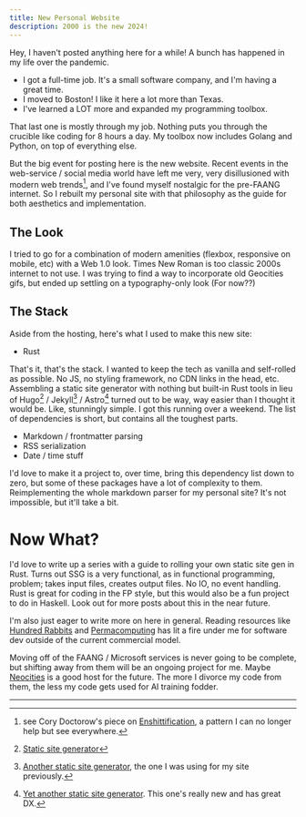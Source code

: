```yaml
---
title: New Personal Website
description: 2000 is the new 2024!
---
```


Hey, I haven't posted anything here for a while! A bunch has happened in my life over the pandemic.

- I got a full-time job. It's a small software company, and I'm having a great time.
- I moved to Boston! I like it here a lot more than Texas.
- I've learned a LOT more and expanded my programming toolbox.

That last one is mostly through my job. Nothing puts you through the crucible like coding for 8 hours a day. My toolbox now includes Golang and Python, on top of everything else.

But the big event for posting here is the new website. Recent events in the web-service / social media world have left me very, very disillusioned with modern web trends[^1], and I've found myself nostalgic for the pre-FAANG internet. So I rebuilt my personal site with that philosophy as the guide for both aesthetics and implementation.

## The Look

I tried to go for a combination of modern amenities (flexbox, responsive on mobile, etc) with a Web 1.0 look. Times New Roman is too classic 2000s internet to not use. I was trying to find a way to incorporate old Geocities gifs, but ended up settling on a typography-only look (For now??)

## The Stack

Aside from the hosting, here's what I used to make this new site:

- Rust

That's it, that's the stack. I wanted to keep the tech as vanilla and self-rolled as possible. No JS, no styling framework, no CDN links in the head, etc. Assembling a static site generator with nothing but built-in Rust tools in lieu of Hugo[^2] / Jekyll[^3] / Astro[^4] turned out to be way, way easier than I thought it would be. Like, stunningly simple. I got this running over a weekend. The list of dependencies is short, but contains all the toughest parts.

- Markdown / frontmatter parsing
- RSS serialization
- Date / time stuff

I'd love to make it a project to, over time, bring this dependency list down to zero, but some of these packages have a lot of complexity to them. Reimplementing the whole markdown parser for my personal site? It's not impossible, but it'll take a bit.

# Now What?

I'd love to write up a series with a guide to rolling your own static site gen in Rust. Turns out SSG is a very functional, as in functional programming, problem; takes input files, creates output files. No IO, no event handling. Rust is great for coding in the FP style, but this would also be a fun project to do in Haskell. Look out for more posts about this in the near future.

I'm also just eager to write more on here in general. Reading resources like [Hundred Rabbits](https://100r.co/site/home.html) and [Permacomputing](https://permacomputing.net/) has lit a fire under me for software dev outside of the current commercial model.

Moving off of the FAANG / Microsoft services is never going to be complete, but shifting away from them will be an ongoing project for me. Maybe [Neocities](https://neocities.org/) is a good host for the future. The more I divorce my code from them, the less my code gets used for AI training fodder.

---

[^1]: see Cory Doctorow's piece on [Enshittification](https://pluralistic.net/2023/01/21/potemkin-ai/#hey-guys), a pattern I can no longer help but see everywhere.

<!---->

[^2]: [Static site generator](https://gohugo.io/)

<!---->

[^3]: [Another static site generator](https://jekyllrb.com/), the one I was using for my site previously.

<!---->

[^4]: [Yet another static site generator](https://astro.build/). This one's really new and has great DX.
